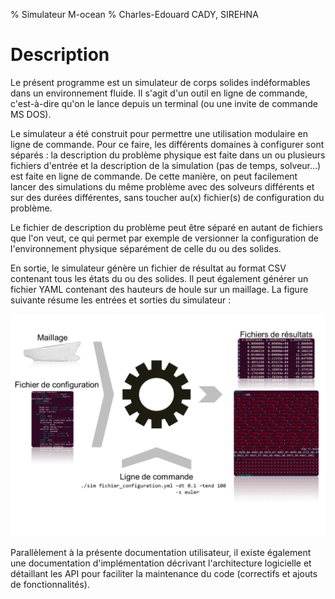% Simulateur M-ocean
% Charles-Edouard CADY, SIREHNA

# Description

Le présent programme est un simulateur de corps solides indéformables dans un
environnement fluide. Il s'agit d'un outil en ligne de commande, c'est-à-dire
qu'on le lance depuis un terminal (ou une invite de commande MS DOS).

Le simulateur a été construit pour permettre une utilisation modulaire en ligne
de commande. Pour ce faire, les différents domaines à configurer sont séparés :
la description du problème physique est faite dans un ou plusieurs fichiers
d'entrée et la description de la simulation (pas de temps, solveur...) est
faite en ligne de commande. De cette manière, on peut facilement lancer des
simulations du même problème avec des solveurs différents et sur des durées
différentes, sans toucher au(x) fichier(s) de configuration du problème.

Le fichier de description du problème peut être séparé en autant de fichiers
que l'on veut, ce qui permet par exemple de versionner la configuration de
l'environnement physique séparément de celle du ou des solides.

En sortie, le simulateur génère un fichier de résultat au format CSV contenant
tous les états du ou des solides. Il peut également générer un fichier YAML
contenant des hauteurs de houle sur un maillage. La figure suivante résume les
entrées et sorties du simulateur :

![](images/simulator_overview.svg)

Parallèlement à la présente documentation utilisateur, il existe également une
documentation d'implémentation décrivant l'architecture logicielle et
détaillant les API pour faciliter la maintenance du code (correctifs et
ajouts de fonctionnalités).


